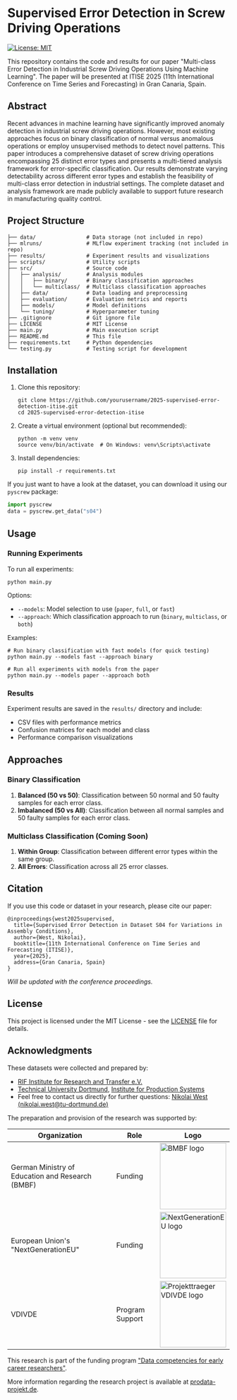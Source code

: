 # Supervised Error Detection in Screw Driving Operations

[![License: MIT](https://img.shields.io/badge/License-MIT-yellow.svg)](https://opensource.org/licenses/MIT)

This repository contains the code and results for our paper "Multi-class Error Detection in Industrial Screw Driving Operations Using Machine Learning". The paper will be presented at ITISE 2025 (11th International Conference on Time Series and Forecasting) in Gran Canaria, Spain.

## Abstract

Recent advances in machine learning have significantly improved anomaly detection in industrial screw driving operations. However, most existing approaches focus on binary classification of normal versus anomalous operations or employ unsupervised methods to detect novel patterns. This paper introduces a comprehensive dataset of screw driving operations encompassing 25 distinct error types and presents a multi-tiered analysis framework for error-specific classification. Our results demonstrate varying detectability across different error types and establish the feasibility of multi-class error detection in industrial settings. The complete dataset and analysis framework are made publicly available to support future research in manufacturing quality control.

## Project Structure

```
├── data/                # Data storage (not included in repo)
├── mlruns/              # MLflow experiment tracking (not included in repo)
├── results/             # Experiment results and visualizations
├── scripts/             # Utility scripts
├── src/                 # Source code
│   ├── analysis/        # Analysis modules
│   │   ├── binary/      # Binary classification approaches
│   │   └── multiclass/  # Multiclass classification approaches
│   ├── data/            # Data loading and preprocessing
│   ├── evaluation/      # Evaluation metrics and reports
│   ├── models/          # Model definitions
│   └── tuning/          # Hyperparameter tuning
├── .gitignore           # Git ignore file
├── LICENSE              # MIT License
├── main.py              # Main execution script
├── README.md            # This file
├── requirements.txt     # Python dependencies
└── testing.py           # Testing script for development
```

## Installation

1. Clone this repository:
   ```
   git clone https://github.com/yourusername/2025-supervised-error-detection-itise.git
   cd 2025-supervised-error-detection-itise
   ```

2. Create a virtual environment (optional but recommended):
   ```
   python -m venv venv
   source venv/bin/activate  # On Windows: venv\Scripts\activate
   ```

3. Install dependencies:
   ```
   pip install -r requirements.txt
   ```

If you just want to have a look at the dataset, you can download it using our `pyscrew` package:
   ```python
   import pyscrew
   data = pyscrew.get_data("s04")
   ```

## Usage

### Running Experiments

To run all experiments:

```
python main.py
```

Options:
- `--models`: Model selection to use (`paper`, `full`, or `fast`)
- `--approach`: Which classification approach to run (`binary`, `multiclass`, or `both`)

Examples:
```
# Run binary classification with fast models (for quick testing)
python main.py --models fast --approach binary

# Run all experiments with models from the paper
python main.py --models paper --approach both
```

### Results

Experiment results are saved in the `results/` directory and include:
- CSV files with performance metrics
- Confusion matrices for each model and class
- Performance comparison visualizations

## Approaches

### Binary Classification

1. **Balanced (50 vs 50)**: Classification between 50 normal and 50 faulty samples for each error class.
2. **Imbalanced (50 vs All)**: Classification between all normal samples and 50 faulty samples for each error class.

### Multiclass Classification (Coming Soon)

1. **Within Group**: Classification between different error types within the same group.
2. **All Errors**: Classification across all 25 error classes.

## Citation

If you use this code or dataset in your research, please cite our paper:

```
@inproceedings{west2025supervised,
  title={Supervised Error Detection in Dataset S04 for Variations in Assembly Conditions},
  author={West, Nikolai},
  booktitle={11th International Conference on Time Series and Forecasting (ITISE)},
  year={2025},
  address={Gran Canaria, Spain}
}
```
*Will be updated with the conference proceedings.*

## License

This project is licensed under the MIT License - see the [LICENSE](LICENSE) file for details.

## Acknowledgments

These datasets were collected and prepared by:
- [RIF Institute for Research and Transfer e.V.](https://www.rif-ev.de/)
- [Technical University Dortmund](https://www.tu-dortmund.de/), [Institute for Production Systems](https://ips.mb.tu-dortmund.de/)
- Feel free to contact us directly for further questions: [Nikolai West (nikolai.west@tu-dortmund.de)](nikolai.west@tu-dortmund.de)

The preparation and provision of the research was supported by:

| Organization | Role | Logo |
|-------------|------|------|
| German Ministry of Education and Research (BMBF) | Funding | <img src="https://vdivde-it.de/system/files/styles/vdivde_logo_vdivde_desktop_1_5x/private/image/BMBF_englisch.jpg?itok=6FdVWG45" alt="BMBF logo" height="150"> |
| European Union's "NextGenerationEU" | Funding | <img src="https://www.bundesfinanzministerium.de/Content/DE/Bilder/Logos/nextgenerationeu.jpg?__blob=square&v=1" alt="NextGenerationEU logo" height="150"> |
| VDIVDE | Program Support | <img src="https://vdivde-it.de/themes/custom/vdivde/images/vdi-vde-it_og-image.png" alt="Projekttraeger VDIVDE logo" height="150"> |

This research is part of the funding program ["Data competencies for early career researchers"](https://www.bmbf.de/DE/Forschung/Wissenschaftssystem/Forschungsdaten/DatenkompetenzenInDerWissenschaft/datenkompetenzeninderwissenschaft_node.html). 

More information regarding the research project is available at [prodata-projekt.de](https://prodata-projekt.de/).
